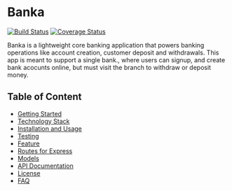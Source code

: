 # Banka
[![Build Status](https://travis-ci.org/okabamac/Banka.svg?branch=development)](https://travis-ci.org/okabamac/Banka) [![Coverage Status](https://coveralls.io/repos/github/okabamac/Banka/badge.svg?branch=coverall-fix)](https://coveralls.io/github/okabamac/Banka?branch=coverall-fix)

Banka is a lightweight core banking application that powers banking operations like account creation, customer deposit and withdrawals. This app is meant to support a single bank., where users can signup,  and create bank acocunts online, but must visit the branch to withdraw or deposit money.

## Table of Content

- [Getting Started](#Getting-Started)
- [Technology Stack](#Technology-Stack)
- [Installation and Usage](#Installation-and-Usage)
- [Testing](#Testing)
- [Feature](#Features)
- [Routes for Express](#Routes-for-Express)
- [Models](#Models)
- [API Documentation](#API-Documentation)
- [License](#License)
- [FAQ](#FAQ)
